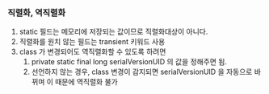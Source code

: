 ### 직렬화, 역직렬화

1. static 필드는 메모리에 저장되는 값이므로 직렬화대상이 아니다.
2. 직렬화를 원치 않는 필드는 transient 키워드 사용
3. class 가 변경되어도 역직렬화할 수 있도록 하려면
    1. private static final long serialVersionUID 의 값을 정해주면 됨.
    2. 선언하지 않는 경우, class 변경이 감지되면 serialVersionUID 을 자동으로 바뀌며 이 때문에 역직렬화 불가